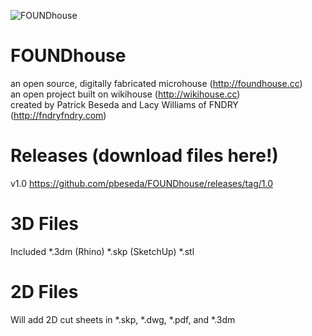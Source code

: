 ![FOUNDhouse](http://foundhouse.cc/assets/img/header.PNG)

FOUNDhouse
==========

an open source, digitally fabricated microhouse  (http://foundhouse.cc)  
an open project built on wikihouse (http://wikihouse.cc)  
created by Patrick Beseda and Lacy Williams of FNDRY (http://fndryfndry.com)

Releases (download files here!)
==========
v1.0 https://github.com/pbeseda/FOUNDhouse/releases/tag/1.0

3D Files
==========
Included
*.3dm (Rhino)
*.skp (SketchUp)
*.stl

2D Files
==========
Will add 2D cut sheets in *.skp, *.dwg, *.pdf, and *.3dm
